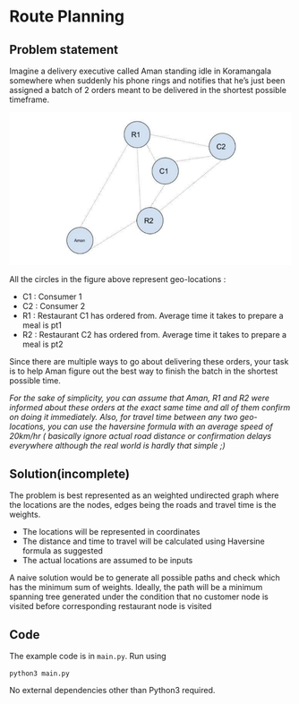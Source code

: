 # Route Planning
## Problem statement
Imagine a delivery executive called Aman standing idle in Koramangala somewhere when suddenly his phone rings and notifies that he’s just been assigned a batch of 2 orders meant to be delivered in the shortest possible timeframe.

![route graph](https://github.com/abhaikollara/route-planning/blob/master/assets/graph.png)

All the circles in the figure above represent geo-locations :
- C1​ : Consumer 1
- C2​ : Consumer 2
- R1​ : Restaurant C1​ has ordered from. Average time it takes to prepare a meal is pt1
- R2​ : Restaurant C2​ has ordered from. Average time it takes to prepare a meal is pt2

Since there are multiple ways to go about delivering these orders, your task is to help Aman figure out the best way to finish the batch in the shortest possible time.

_For the sake of simplicity, you can assume that Aman, R1 and R2 were informed about these orders at the exact same time and all of them confirm on doing it immediately. Also, for travel time between any two geo-locations, you can use the haversine formula with an average speed of 20km/hr ( basically ignore actual road distance or confirmation delays everywhere although the real world is hardly that simple ;)_

## Solution(incomplete)
The problem is best represented as an weighted undirected graph where the locations are the nodes, edges being the roads and travel time is the weights.

- The locations will be represented in coordinates
- The distance and time to travel will be calculated using Haversine formula as suggested
- The actual locations are assumed to be inputs

A naive solution would be to generate all possible paths and check which has the minimum sum of weights.
Ideally, the path will be a minimum spanning tree generated under the condition that no customer node is visited before corresponding restaurant node is visited

## Code
The example code is in `main.py`. Run using

```
python3 main.py
```

No external dependencies other than Python3 required.
